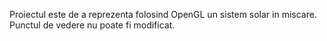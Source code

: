Proiectul este de a reprezenta folosind OpenGL un sistem solar in miscare.
Punctul de vedere nu poate fi modificat.
